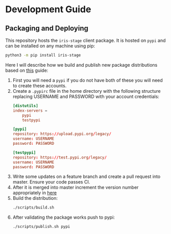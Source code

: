 # Development Guide

## Packaging and Deploying
This repository hosts the `iris-stage` client package. It is hosted on `pypi` and can be installed on any machine using pip:
```bash
python3 -m pip install iris-stage
```

Here I will describe how we build and publish new package distributions based on [this](https://www.codementor.io/@arpitbhayani/host-your-python-package-using-github-on-pypi-du107t7ku) guide:

1. First you will need a `pypi` if you do not have both of these you will need to create these accounts.
2. Create a `.pypirc` file in the home directory with the following structure replacing USERNAME and PASSWORD with your account credentials:
    ```rc
    [distutils]
    index-servers =
        pypi
        testpypi

    [pypi]
    repository: https://upload.pypi.org/legacy/
    username: USERNAME
    password: PASSWORD

    [testpypi]
    repository: https://test.pypi.org/legacy/
    username: USERNAME
    password: PASSWORD
    ```
3. Write some updates on a feature branch and create a pull request into master. Ensure your code passes CI.
4. After it is merged into master increment the version number appropriately in [here](../iris_stage/__version__.py)
5. Build the distribution:
    ```bash
    ./scripts/build.sh
    ```
6. After validating the package works push to pypi:
    ```bash
    ./scripts/publish.sh pypi
    ```
